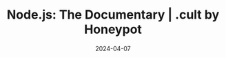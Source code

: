 ---
title: "Node.js: The Documentary | .cult by Honeypot"
date: 2024-04-07
externalLink: https://cult.honeypot.io/originals/node-js-the-documentary/
---
